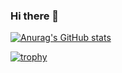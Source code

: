 ### Hi there 👋
[![Anurag's GitHub stats](https://github-readme-stats.vercel.app/api?username=Buster52&theme=radical&show_icons=true)](https://github.com/anuraghazra/github-readme-stats)

[![trophy](https://github-profile-trophy.vercel.app/?username=Buster52&theme=radical)](https://github.com/ryo-ma/github-profile-trophy)

<!--
**Buster52/Buster52** is a ✨ _special_ ✨ repository because its `README.md` (this file) appears on your GitHub profile.

Here are some ideas to get you started:

- 🔭 I’m currently working on ...
- 🌱 I’m currently learning ...
- 👯 I’m looking to collaborate on ...
- 🤔 I’m looking for help with ...
- 💬 Ask me about ...
- 📫 How to reach me: ...
- 😄 Pronouns: ...
- ⚡ Fun fact: ...
-->
